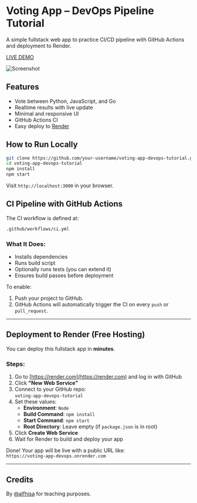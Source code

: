 # Voting App – DevOps Pipeline Tutorial

A simple fullstack web app to practice CI/CD pipeline with GitHub Actions and deployment to Render.

[LIVE DEMO](https://voting-app-devops-tutorial.onrender.com)

![Screenshot](https://github.com/alfhisa/voting-app-devops-tutorial/raw/main/demo.png)

## Features

- Vote between Python, JavaScript, and Go
- Realtime results with live update
- Minimal and responsive UI
- GitHub Actions CI
- Easy deploy to [Render](https://render.com)

## How to Run Locally

```bash
git clone https://github.com/your-username/voting-app-devops-tutorial.git
cd voting-app-devops-tutorial
npm install
npm start
```

Visit `http://localhost:3000` in your browser.

## CI Pipeline with GitHub Actions

The CI workflow is defined at:

```bash
.github/workflows/ci.yml
```

### What It Does:
- Installs dependencies
- Runs build script
- Optionally runs tests (you can extend it)
- Ensures build passes before deployment

To enable:
1. Push your project to GitHub.
2. GitHub Actions will automatically trigger the CI on every `push` or `pull_request`.

---

## Deployment to Render (Free Hosting)

You can deploy this fullstack app in **minutes**.

### Steps:

1. Go to [https://render.com](https://render.com) and log in with GitHub
2. Click **"New Web Service"**
3. Connect to your GitHub repo:  
   `voting-app-devops-tutorial`
4. Set these values:
   - **Environment**: `Node`
   - **Build Command**: `npm install`
   - **Start Command**: `npm start`
   - **Root Directory**: Leave empty (if `package.json` is in root)
5. Click **Create Web Service**
6. Wait for Render to build and deploy your app

Done! Your app will be live with a public URL like:  
`https://voting-app-devops.onrender.com`

---

## Credits

By [@alfhisa](https://github.com/alfhisa) for teaching purposes.
